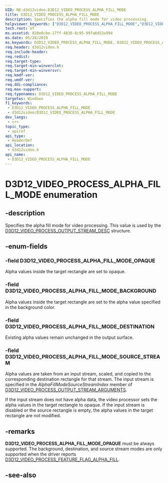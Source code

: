 ```yaml
---
UID: NE:d3d12video.D3D12_VIDEO_PROCESS_ALPHA_FILL_MODE
title: D3D12_VIDEO_PROCESS_ALPHA_FILL_MODE
description: Specifies the alpha fill mode for video processing.
helpviewer_keywords: ["D3D12_VIDEO_PROCESS_ALPHA_FILL_MODE","D3D12_VIDEO_PROCESS_ALPHA_FILL_MODE",""]
tech.root: mf
ms.assetid: 828e0cbe-17ff-4830-8c95-997a6d53a994
ms.date: 05/28/2019
ms.keywords: D3D12_VIDEO_PROCESS_ALPHA_FILL_MODE, D3D12_VIDEO_PROCESS_ALPHA_FILL_MODE,
req.header: d3d12video.h
req.include-header: 
req.redist: 
req.target-type: 
req.target-min-winverclnt: 
req.target-min-winversvr: 
req.kmdf-ver: 
req.umdf-ver: 
req.ddi-compliance: 
req.max-support: 
req.typenames: D3D12_VIDEO_PROCESS_ALPHA_FILL_MODE
targetos: Windows
f1_keywords:
 - D3D12_VIDEO_PROCESS_ALPHA_FILL_MODE
 - d3d12video/D3D12_VIDEO_PROCESS_ALPHA_FILL_MODE
dev_langs:
 - c++
topic_type:
 - apiref
api_type:
 - HeaderDef
api_location:
 - d3d12video.h
api_name:
 - D3D12_VIDEO_PROCESS_ALPHA_FILL_MODE
---
```


# D3D12_VIDEO_PROCESS_ALPHA_FILL_MODE enumeration


## -description

Specifies the alpha fill mode for video processing. This value is used by the [D3D12_VIDEO_PROCESS_OUTPUT_STREAM_DESC](ns-d3d12video-d3d12_video_process_output_stream_desc.md) structure.

## -enum-fields

### -field D3D12_VIDEO_PROCESS_ALPHA_FILL_MODE_OPAQUE 

Alpha values inside the target rectangle are set to opaque.

### -field D3D12_VIDEO_PROCESS_ALPHA_FILL_MODE_BACKGROUND 

Alpha values inside the target rectangle are set to the alpha value specified in the background color.

### -field D3D12_VIDEO_PROCESS_ALPHA_FILL_MODE_DESTINATION 

Existing alpha values remain unchanged in the output surface.

### -field D3D12_VIDEO_PROCESS_ALPHA_FILL_MODE_SOURCE_STREAM 

Alpha values are taken from an input stream, scaled, and copied to the corresponding destination rectangle for that stream. The input stream is specified in the *AlphaFillModeSourceStreamIndex* member of <a href="ns-d3d12video-d3d12_video_process_input_stream_arguments.md">D3D12_VIDEO_PROCESS_OUTPUT_STREAM_ARGUMENTS</a>.

If the input stream does not have alpha data, the video processor sets the alpha values in the target rectangle to opaque. If the input stream is disabled or the source rectangle is empty, the alpha values in the target rectangle are not modified.

## -remarks

**D3D12_VIDEO_PROCESS_ALPHA_FILL_MODE_OPAQUE** must be always supported.  The background, destination, and source stream modes are only supported when the driver reports [D3D12_VIDEO_PROCESS_FEATURE_FLAG_ALPHA_FILL](ne-d3d12video-d3d12_video_process_feature_flags.md).

## -see-also

